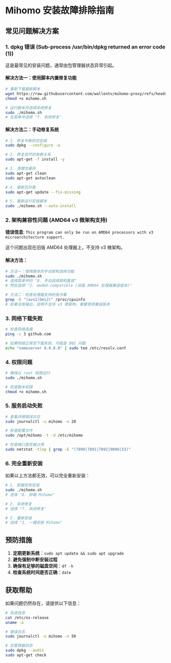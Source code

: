 # Mihomo 安装故障排除指南

## 常见问题解决方案

### 1. dpkg 错误 (Sub-process /usr/bin/dpkg returned an error code (1))

这是最常见的安装问题，通常由包管理器状态异常引起。

#### 解决方法一：使用脚本内置修复功能

```bash
# 重新下载最新脚本
wget https://raw.githubusercontent.com/wallentv/mihomo-proxy/refs/heads/master/mihomo/mihomo.sh
chmod +x mihomo.sh

# 运行脚本并选择系统修复
sudo ./mihomo.sh
# 在菜单中选择 "7. 系统修复"
```

#### 解决方法二：手动修复系统

```bash
# 1. 修复中断的包安装
sudo dpkg --configure -a

# 2. 修复损坏的依赖关系
sudo apt-get -f install -y

# 3. 清理包缓存
sudo apt-get clean
sudo apt-get autoclean

# 4. 更新包列表
sudo apt-get update --fix-missing

# 5. 重新运行安装脚本
sudo ./mihomo.sh --auto-install
```

### 2. 架构兼容性问题 (AMD64 v3 微架构支持)

**错误信息**: `This program can only be run on AMD64 processors with v3 microarchitecture support.`

这个问题出现在旧版 AMD64 处理器上，不支持 v3 微架构。

#### 解决方法：

```bash
# 方法一：使用脚本的手动架构选择功能
sudo ./mihomo.sh
# 选择菜单中的 "8. 手动选择架构重装"
# 然后选择 "2. amd64-compatible (旧版 AMD64 处理器兼容版本)"

# 方法二：检查处理器支持的指令集
grep -E "(avx2|bmi2)" /proc/cpuinfo
# 如果没有输出，说明不支持 v3 微架构，需要使用兼容版本
```

### 3. 网络下载失败

```bash
# 检查网络连接
ping -c 3 github.com

# 如果网络正常但下载失败，可能是 DNS 问题
echo "nameserver 8.8.8.8" | sudo tee /etc/resolv.conf
```

### 4. 权限问题

```bash
# 确保以 root 权限运行
sudo ./mihomo.sh

# 检查脚本权限
chmod +x mihomo.sh
```

### 5. 服务启动失败

```bash
# 查看详细错误日志
sudo journalctl -u mihomo -n 20

# 检查配置文件
sudo /opt/mihomo -t -d /etc/mihomo

# 检查端口是否被占用
sudo netstat -tlnp | grep -E "(7890|7891|7892|9090|53)"
```

### 6. 完全重新安装

如果以上方法都无效，可以完全重新安装：

```bash
# 1. 卸载现有安装
sudo ./mihomo.sh
# 选择 "8. 卸载 Mihomo"

# 2. 系统修复
# 选择 "7. 系统修复"

# 3. 重新安装
# 选择 "1. 一键安装 Mihomo"
```

## 预防措施

1. **定期更新系统**：`sudo apt update && sudo apt upgrade`
2. **避免强制中断安装过程**
3. **确保有足够的磁盘空间**：`df -h`
4. **检查系统时间是否正确**：`date`

## 获取帮助

如果问题仍然存在，请提供以下信息：

```bash
# 系统信息
cat /etc/os-release
uname -a

# 错误日志
sudo journalctl -u mihomo -n 50

# 包管理器状态
sudo dpkg --audit
sudo apt-get check
``` 